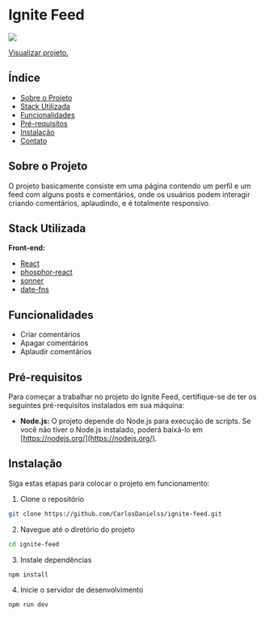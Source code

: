 # Ignite Feed

<img src="https://i.imgur.com/L5tX1l2.png" />

[Visualizar projeto.](https://carlosdanielss.github.io/ignite-feed/)

## Índice

- [Sobre o Projeto](#sobre-o-projeto)
- [Stack Utilizada](#stack-utilizada)
- [Funcionalidades](#funcionalidades)
- [Pré-requisitos](#pré-requisitos)
- [Instalação](#instalação)
- [Contato](#contato)

## Sobre o Projeto

O projeto basicamente consiste em uma página contendo um perfil e um feed com alguns posts e comentários, onde os usuários podem interagir criando comentários, aplaudindo, e é totalmente responsivo.

## Stack Utilizada

**Front-end:** 
- [React](https://react.dev/)
- [phosphor-react](https://phosphoricons.com/)
- [sonner](https://sonner.emilkowal.ski/)
- [date-fns](https://date-fns.org/)

## Funcionalidades

- Criar comentários
- Apagar comentários
- Aplaudir comentários

## Pré-requisitos

Para começar a trabalhar no projeto do Ignite Feed, certifique-se de ter os seguintes pré-requisitos instalados em sua máquina:

- **Node.js:** O projeto depende do Node.js para execução de scripts. Se você não tiver o Node.js instalado, poderá baixá-lo em [https://nodejs.org/](https://nodejs.org/).

## Instalação

Siga estas etapas para colocar o projeto em funcionamento:

1. Clone o repositório
```sh
git clone https://github.com/CarlosDanielss/ignite-feed.git
```
2. Navegue até o diretório do projeto
```sh
cd ignite-feed
```
3. Instale dependências
```sh
npm install
```
4. Inicie o servidor de desenvolvimento
```sh
npm run dev
```

